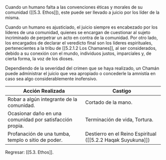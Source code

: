 
Cuando un humano falta a las convenciones éticas y morales de su comunidad ([[5.3. Ethos]]), este puede ser llevado a juicio por los líder de la misma. 

Cuando un humano es ajusticiado, el juicio siempre es encabezado por los líderes de una comunidad, quienes se encargan de cuestionar al sujeto incriminado de perpetrar un acto en contra de la comunidad. Por otro lado, los encargados de declarar el veredicto final son los líderes espirituales, pertenecientes a la tribu de [[5.2.1.2 Los Chamanes]], al ser considerados, debido a su conexión con el mundo, individuos justos, imparciales y, de cierta forma, la voz de los dioses.

Dependiendo de la severidad del crimen que se haya realizado, un Chamán puede administrar el juicio que vea apropiado o concederle la amnistía en caso sea algo considerablemente inofensivo.

| Acción Realizada                                         | Castigo                                                     |
| -------------------------------------------------------- | ----------------------------------------------------------- |
| Robar a algún integrante de la comunidad.                | Cortado de la mano.                                         |
| Ocasionar daño en una comunidad por satisfacción propia. | Terminación de vida, Tortura.                               |
| Profanación de una tumba, templo o sitio de poder.       | Destierro en el Reino Espiritual ([[5.2.2 Haqak Suyukuna]]) |



Regresar: [[5.3. Ethos]].
